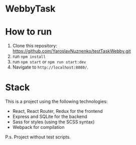 # WebbyTask

# How to run
1. Clone this repository: https://github.com/YaroslavNuznenko/testTaskWebby.git
2. run `npm install`
3. run `npm start` or `npm run start:dev` 
4. Navigate to `http://localhost:8080/`.

# Stack
This is a project using the following technologies:
- React, React Router, Redux for the frontend
- Express and SQLite for the backend
- Sass for styles (using the SCSS syntax)
- Webpack for compilation


P.s. Project without test scripts.


